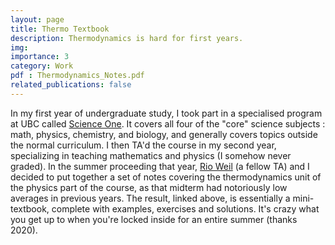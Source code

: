 ```yaml
---
layout: page
title: Thermo Textbook
description: Thermodynamics is hard for first years.
img:
importance: 3
category: Work
pdf : Thermodynamics_Notes.pdf
related_publications: false
---
```


In my first year of undergraduate study, I took part in a specialised program at UBC called <a href = 'https://scienceone.ubc.ca/'>Science One</a>. It covers all four of the "core" science subjects : math, physics, chemistry, and biology, and generally covers topics outside the normal curriculum. I then TA'd the course in my second year, specializing in teaching mathematics and physics (I somehow never graded). In the summer proceeding that year, <a href = 'https://rioweil.github.io/'>Rio Weil</a> (a fellow TA) and I decided to put together a set of notes covering the thermodynamics unit of the physics part of the course, as that midterm had notoriously low averages in previous years. The result, linked above, is essentially a mini-textbook, complete with examples, exercises and solutions. It's crazy what you get up to when you're locked inside for an entire summer (thanks 2020).